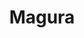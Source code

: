 ---
title: "Magura"
title_bn: "মাগুরা নদী"
description: "Magura river starts from the Pond of Durgapur and ends at the Itakhola river."
---